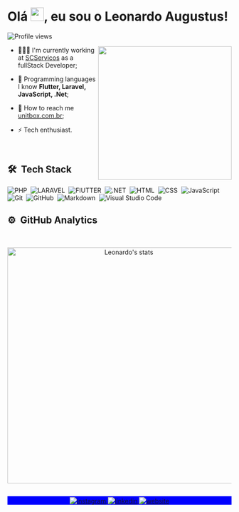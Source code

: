 
<h1 align="left">Olá <img src="https://raw.githubusercontent.com/kaueMarques/kaueMarques/master/hi.gif" width="30px">, eu sou o Leonardo Augustus!</h1>
<p align="left"> <img src="https://komarev.com/ghpvc/?username=leonardoaugustus&color=blueviolet" alt="Profile views" /> </p>
<img align="right" width="300em" height="300em" src="https://user-images.githubusercontent.com/62160298/160291319-792c185a-25ce-4344-8482-3f6e34436bd2.gif"/>

- 👨🏻‍💻  I'm currently working at [SCServicos](https://github.com/Sc-Servicos-ao-Consumidor/) as a fullStack Developer;

- 🌱  Programming languages I know **Flutter, Laravel, JavaScript, .Net**;

- 🚀  How to reach me  [unitbox.com.br](https://linktr.ee/unitbox);

- ⚡  Tech enthusiast.

<br>

## 🛠 &nbsp;Tech Stack

![PHP](https://img.shields.io/badge/-PHP-05122A?style=flat&logo=php)&nbsp;
![LARAVEL](https://img.shields.io/badge/-LARAVEL-05122A?style=flat&logo=laravel)&nbsp;
![FlUTTER](https://img.shields.io/badge/-FLUTTER-05122A?style=flat&logo=flutter)&nbsp;
![.NET](https://img.shields.io/badge/-.NET-05122A?style=flat&logo=.net)&nbsp;
![HTML](https://img.shields.io/badge/-HTML-05122A?style=flat&logo=HTML5)&nbsp;
![CSS](https://img.shields.io/badge/-CSS-05122A?style=flat&logo=CSS3&logoColor=1572B6)&nbsp;
![JavaScript](https://img.shields.io/badge/-JavaScript-05122A?style=flat&logo=javascript)&nbsp;
![Git](https://img.shields.io/badge/-Git-05122A?style=flat&logo=git)&nbsp;
![GitHub](https://img.shields.io/badge/-GitHub-05122A?style=flat&logo=github)&nbsp;
![Markdown](https://img.shields.io/badge/-Markdown-05122A?style=flat&logo=markdown)&nbsp;
![Visual Studio Code](https://img.shields.io/badge/-Visual%20Studio%20Code-05122A?style=flat&logo=visual-studio-code&logoColor=007ACC)&nbsp;

## ⚙️ &nbsp;GitHub Analytics
<br>

<p align="center">
<img width="530em" src="https://github-readme-stats.vercel.app/api?username=leonardoaugustus&show_icons=true&theme=nightowl" alt="Leonardo's stats"/>
</p>

##

<p align="center" style="background:blue">
  <a href="https://www.instagram.com/dev.unitbox" target="_blank">
 <img align="center" src="https://img.shields.io/badge/-dev.unitbox-05122A?style=flat&logo=instagram" alt="instagram"/>
</a>
<a href="https://www.linkedin.com/in/leonardo-augustus/" target="_blank">
  <img align="center" src="https://img.shields.io/badge/-leonardoaugustus-05122A?style=flat&logo=linkedin" alt="linkedin"/>
</a>
<a href="https://linktr.ee/unitbox" target="_blank">
 <img align="center" src="https://img.shields.io/badge/-unitbox-05122A?style=flat&logo=linktree" alt="website"/>
</a>
</p>
